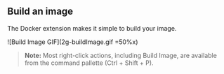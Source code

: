 ## Build an image
The Docker extension makes it simple to build your image.

  ![Build Image GIF](2g-buildImage.gif =50%x)

> **Note:** Most right-click actions, including Build Image, are available from the command pallette (Ctrl + Shift + P).
